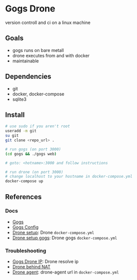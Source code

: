 # Gogs Drone

version controll and ci on a linux machine

## Goals

* gogs runs on bare metall
* drone executes from and with docker
* maintainable

## Dependencies

* git
* docker, docker-compose
* sqlite3

## Install

```sh
# use sudo if you aren't root
useradd -m git
su git
git clone <repo_url> .

# run gogs (on port 3000)
(cd gogs && ./gogs web)

# goto: <hotname>:3000 and follow instructions

# run drone (on port 3000)
# change localhost to your hostname in docker-compose.yml
docker-compose up
```

## References

### Docs

* [Gogs][gogs_gh]
* [Gogs Config][gogs_config]
* [Drone setup][drone_setup]: Drone `docker-compose.yml`
* [Drone setup gogs][drone_setup_gogs]: Drone gogs `docker-compose.yml`

### Troubleshooting

* [Gogs Drone IP][drone_gogs_ip]: Drone resolve ip
* [Drone behind NAT][drone_nat]
* [Drone agent][drone_agent_docker]: drone-agent url in `docker-compose.yml`


[gogs_gh]: https://github.com/gogits/gogs
[gogs_config]: https://gogs.io/docs/advanced/configuration_cheat_sheet
[drone_nat]: https://discuss.drone.io/t/cloning-from-gogs-repository-is-not-working/135
[drone_agent_docker]: http://discourse.drone.io/t/solved-install-drone-gogs-version-control-system-not-configured/212/2
[drone_gogs_ip]: https://discuss.drone.io/t/connecting-gogs-and-drone/81/3
[drone_setup_gogs]: http://readme.drone.io/admin/setup-gogs/
[drone_setup]: http://readme.drone.io/admin/installation-guide/

